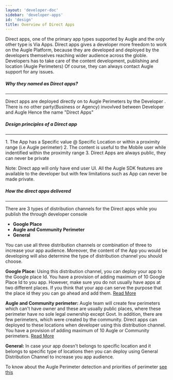 ```yaml
---
layout: 'developer-doc'
sidebar: 'developer-apps'
id: 'design'
title: Overview of Direct Apps
---
```


Direct apps, one of the primary app types supported by Augle and the only other type is Via Apps. 
Direct apps gives a developer more freedom to work on the Augle Platform, because they are developed and deployed
by the developers themselves reaching wider audience across the globle. 
Developers has to take care of the content development, publishing and location (Augle Perimeters)
Of course, they can always contact Augle support for any issues.

##### Why they named as Direct apps?
<hr/>
Direct apps are deployed directly on to Augle Perimeters by the Developer . There is no other party(Business or Agency) invovlved between Developer and Augle 
Hence the name "Direct Apps"


##### Design principles of a Direct app
<hr/>
1. The App has a Specific value @ Specific Location or within a proximity range (i.e Augle perimeter) 
2. The content is useful to the Mobile user while indentified within the proximity range 
3. Direct Apps are always public, they can never be private 

Note:
Direct app will only have end user UI. All the Augle SDK features are available to the developer but with few limitations
such as App can never be made private.


##### How the direct apps delivered
<hr/>
There are 3 types of distribution channels for the Direct apps
while you publish the through developer console

 - **Google Place**
 - **Augle and Community Perimeter**
 - **General**

You can use all three distribution channels or combination of three to increase your app audience. Moreover, the content of the App you
would be developing will also determine the type of distribution channel you should choose. 

**Google Place:** Using this distribution channel, you can deploy your app to the Google place Id. You have a provision of
adding maximum of 10 Google Place Id to you app. However, make sure you do not usually have apps at two different places. If you
think that your app can serve the purpose that the place id they you can go ahead and add them. [Read More]()

**Augle and Community perimeter:** Augle team will create few perimeters which can't have owner and these are usually public places,
where these perimeter have no sole legal ownership except Govt. In addition, there are few perimeters, which were created
by the community. Direct apps can deployed to these locations when developer using this distribution channel.
You have a provision of adding maximum of 10 Augle or Community perimeters. [Read More]()

**General:** In case your app doesn't belongs to specific location and it belongs to specific type of locations then you 
can deploy using General Distribution Channel to increase you app audience.

To know about the Augle Perimeter detection and priorities of perimeter [see this]()